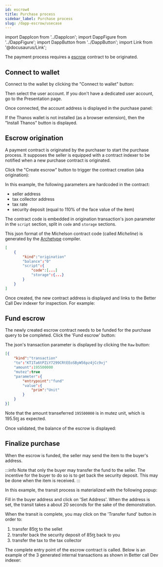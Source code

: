 ```yaml
---
id: escrow4
title: Purchase process
sidebar_label: Purchase process
slug: /dapp-escrow/usecase
---
```


import DappIcon from '../DappIcon';
import DappFigure from '../DappFigure';
import DappButton from '../DappButton';
import Link from '@docusaurus/Link';

The payment process requires a <a href='https://en.wikipedia.org/wiki/Escrow'>escrow</a> contract to be originated.

## Connect to wallet

Connect to the wallet by clicking the "Connect to wallet" button:

<DappFigure img='escrow-connect1.png' width='35%'/>

Then select the user account. If you don't have a dedicated user account, go to the <Link to="/docs/dapp-game/presentation#create-a-user-account">Presentation</Link> page.

Once connected, the account address is displayed in the purchase panel:

<DappFigure img='escrow-connect2.png' width='80%'/>

If the Thanos wallet is not installed (as a browser extension), then the "Install Thanos" button is displayed.

## Escrow origination

A payment contract is originated by the purchaser to start the purchase process. It supposes the seller is equipped with a contract indexer to be notified when a new purchase contract is originated.

Click the "Create escrow" button to trigger the contract creation (aka origination):

<DappFigure img='escrow-origination.png' width='100%'/>

In this example, the following parameters are hardcoded in the contract:
* seller address
* tax collector address
* tax rate
* security deposit (equal to 110% of the face value of the item)

The contract code is embedded in origination transaction's json parameter in the `script` section, split in `code` and `storage` sections.

This json format of the <Link to='/docs/dapp-tools/tezos#micheslon'>Michelson</Link> contract code (called *Micheline*) is <Link to='/docs/dapp-escrow/compilation'>generated</Link> by the <a href='https://archetype-lang.org/'>Archetype</a> compiler.

```json
[
    {
        "kind":"origination"
        "balance":"0"
        "script":{
            "code":[...]
            "storage":{...}
        }
    }
]
```

Once created, the new contract address is displayed and links to the <Link to='docs/dapp-tools/bcd'>Better Call Dev</Link> indexer for inspection. For example:

<DappFigure img='escrow-origination2.png' width='100%'/>

## Fund escrow

The newly created escrow contract needs to be funded for the purchase query to be completed. Click the 'Fund escrow' button:

<DappFigure img='escrow-fund.png' width='100%'/>

The json's transaction parameter is displayed by clicking the `Raw` button:

```json
[{
    "kind":"transaction"
    "to":"KT1Ta6tPZiY7299CRtEEoSByW56pz4jCc9vj"
    "amount":195500000
    "mutez":true
    "parameter":{
        "entrypoint":"fund"
        "value":{
            "prim":"Unit"
        }
    }
}]
```

Note that the amount transeferred `195500000` is in mutez unit, which is 195.5ꜩ as expected.

Once validated, the balance of the escrow is displayed:

<DappFigure img='escrow-fund2.png' width='100%'/>

## Finalize purchase

When the escrow is funded, the seller may send the item to the buyer's address.

:::info
Note that only the buyer may transfer the fund to the seller. The incentive for the buyer to do so is to get back the security deposit. This may be done when the item is received.
:::

In this example, the transit process is materialized with the following popup:

<DappFigure img='escrow-transfer.png' width='50%'/>

Fill in the buyer address and click on 'Set Address'. When the address is set, the transit takes a about 20 seconds for the sake of the demonstration.

When the transit is complete, you may click on the 'Transfer fund' button in order to:
1. transfer 85ꜩ to the sellet
2. transfer back the security deposit of 85ꜩ back to you
3. transfer the tax to the tax collector

<DappFigure img='escrow-transfer2.png' width='100%'/>

The <Link to='/docs/dapp-escrow/interface#complete'>complete</Link> entry point of the escrow contract is called. Below is an example of the 3 generated internal transactions as shown in <Link to='docs/dapp-tools/bcd'>Better call Dev</Link> indexer:

<DappFigure img='escrow-transfer3.png' width='100%'/>

<DappButton url='https://better-call.dev/ithacanet/opg/ooBNEg5t2UeoHcBkC32GgNjUVvbracxnhGvD5nmyBuL1efFgDMQ/contents' txt="open in BCD" />






